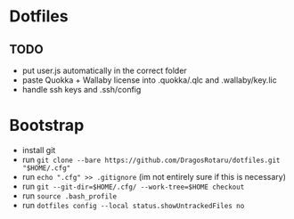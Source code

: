 # Dotfiles

## TODO

- put user.js automatically in the correct folder
- paste Quokka + Wallaby license into .quokka/.qlc and .wallaby/key.lic
- handle ssh keys and .ssh/config

# Bootstrap

- install git
- run `git clone --bare https://github.com/DragosRotaru/dotfiles.git "$HOME/.cfg"`
- run `echo ".cfg" >> .gitignore` (im not entirely sure if this is necessary)
- run `git --git-dir=$HOME/.cfg/ --work-tree=$HOME checkout`
- run `source .bash_profile`
- run `dotfiles config --local status.showUntrackedFiles no`
